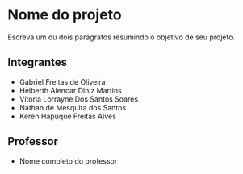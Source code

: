 # Nome do projeto

Escreva um ou dois parágrafos resumindo o objetivo de seu projeto.

## Integrantes

* Gabriel Freitas de Oliveira
* Helberth Alencar Diniz Martins
* Vitoria Lorrayne Dos Santos Soares
* Nathan de Mesquita dos Santos
* Keren Hapuque Freitas Alves
  

## Professor

* Nome completo do professor
